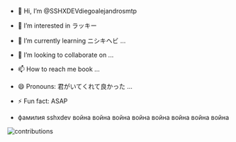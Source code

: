 - 👋 Hi, I’m @SSHXDEVdiegoalejandrosmtp
- 👀 I’m interested in  ラッキー
- 🌱 I’m currently learning   ニシキヘビ    ...
- 💞️ I’m looking to collaborate on ...
- 📫 How to reach me book  ...
- 😄 Pronouns:    君がいてくれて良かった ...
- ⚡ Fun fact:   ASAP

-    фамилия sshxdev              война      война                война       война                      война                  война                война         война        

![contributions](https://github.com/SSHXDEVdiegoalejandrosmtp/SSHXDEVdiegoalejandrosmtp/assets/169316076/886ea58b-d32d-4fb0-9c18-a79abfb0cc82)
